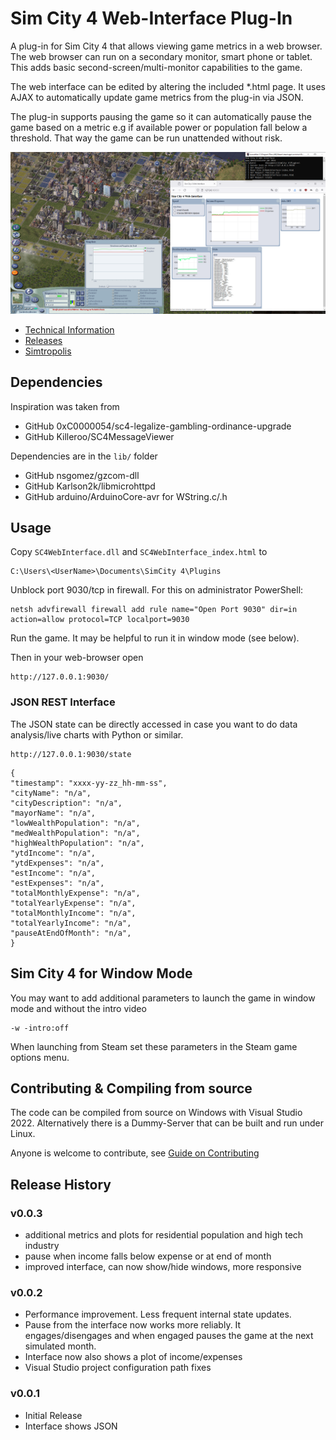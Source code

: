 # Sim City 4 Web-Interface Plug-In

A plug-in for Sim City 4 that allows viewing game metrics in a web browser. The web browser can run on a secondary monitor, smart phone or tablet. This adds basic second-screen/multi-monitor capabilities to the game.

The web interface can be edited by altering the included *.html page. It uses AJAX to automatically update game metrics from the plug-in via JSON.

The plug-in supports pausing the game so it can automatically pause the game based on a metric e.g if available power or population fall below a threshold. That way the game can be run unattended without risk.

![SimCity 4 Web-Interface Plug-In](scrn/2024-04-29-SimCity4WebInterfacePlugIn.png)

* [Technical Information](https://www.dennissalzner.de/gamemods/2024/03/31/So-SimCity4Plugins.html)
* [Releases](https://github.com/dsalzner/simcity4-webinterface-plugin/releases)
* [Simtropolis](https://community.simtropolis.com/files/file/36218-sc4webinterface/)

## Dependencies

Inspiration was taken from

* GitHub 0xC0000054/sc4-legalize-gambling-ordinance-upgrade
* GitHub Killeroo/SC4MessageViewer

Dependencies are in the ```lib/``` folder

* GitHub nsgomez/gzcom-dll 
* GitHub Karlson2k/libmicrohttpd
* GitHub arduino/ArduinoCore-avr for WString.c/.h

## Usage

Copy ```SC4WebInterface.dll``` and ```SC4WebInterface_index.html``` to

```
C:\Users\<UserName>\Documents\SimCity 4\Plugins
```

Unblock port 9030/tcp in firewall. For this on administrator PowerShell:

``` 
netsh advfirewall firewall add rule name="Open Port 9030" dir=in action=allow protocol=TCP localport=9030
```

Run the game. It may be helpful to run it in window mode (see below).

Then in your web-browser open

```
http://127.0.0.1:9030/
```

### JSON REST Interface

The JSON state can be directly accessed in case you want to do data analysis/live charts with Python or similar.

```
http://127.0.0.1:9030/state
```

```
{
"timestamp": "xxxx-yy-zz_hh-mm-ss",
"cityName": "n/a",
"cityDescription": "n/a",
"mayorName": "n/a",
"lowWealthPopulation": "n/a",
"medWealthPopulation": "n/a",
"highWealthPopulation": "n/a",
"ytdIncome": "n/a",
"ytdExpenses": "n/a",
"estIncome": "n/a",
"estExpenses": "n/a",
"totalMonthlyExpense": "n/a",
"totalYearlyExpense": "n/a",
"totalMonthlyIncome": "n/a",
"totalYearlyIncome": "n/a",
"pauseAtEndOfMonth": "n/a",
}
```

## Sim City 4 for Window Mode

You may want to add additional parameters to launch the game in window mode and without the intro video

```
-w -intro:off
```

When launching from Steam set these parameters in the Steam game options menu.

## Contributing & Compiling from source

The code can be compiled from source on Windows with Visual Studio 2022.
Alternatively there is a Dummy-Server that can be built and run under Linux.

Anyone is welcome to contribute, see [Guide on Contributing](CONTRIBUTING.md)

## Release History

### v0.0.3

* additional metrics and plots for residential population and high tech industry
* pause when income falls below expense or at end of month
* improved interface, can now show/hide windows, more responsive

### v0.0.2

* Performance improvement. Less frequent internal state updates.
* Pause from the interface now works more reliably. It engages/disengages and when engaged pauses the game at the next simulated month.
* Interface now also shows a plot of income/expenses
* Visual Studio project configuration path fixes

### v0.0.1

* Initial Release
* Interface shows JSON
